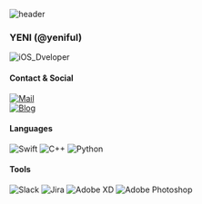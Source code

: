 ![header](https://capsule-render.vercel.app/api?type=waving&color=gradient&customColorList=12&height=300&section=header&text=YENI%20CODE&fontSize=50)

### YENI (@yeniful)
![iOS_Dveloper](https://img.shields.io/badge/iOS_Developer-000000?style=flat-square&logo=apple&logoColor=white)   
#### Contact & Social
[![Mail](https://img.shields.io/badge/Mail-yeniful@icloud.com-3693F3?style=flat-square&logo=iCloud&logoColor=white)](yeniful@icloud.com)   
[![Blog](https://img.shields.io/badge/Blog-yeniful.tistory.com/-FFCD00?style=flat-square&logo=Kakao&logoColor=white)](https://yeniful.tistory.com/)  

#### Languages
![Swift](https://img.shields.io/badge/Swift-F05138?style=flat-square&logo=swift&logoColor=white)
![C++](https://img.shields.io/badge/C++-00599C?style=flat-square&logo=Cplusplus&logoColor=white)
![Python](https://img.shields.io/badge/Python-3776AB?style=flat-square&logo=python&logoColor=white)   


#### Tools
![Slack](https://img.shields.io/badge/Slack-4A154B?style=flat-square&logo=Slack&logoColor=white)
![Jira](https://img.shields.io/badge/Jira-0052CC?style=flat-square&logo=Jira&logoColor=white)
![Adobe XD](https://img.shields.io/badge/Adobe_XD-FF61F6?style=flat-square&logo=AdobeXD&logoColor=white)
![Adobe Photoshop](https://img.shields.io/badge/Adobe_Photoshop-31A8FF?style=flat-square&logo=AdobePhotoshop&logoColor=white)
